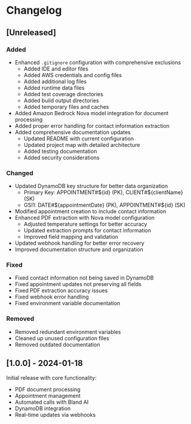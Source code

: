 # Changelog

## [Unreleased]

### Added
- Enhanced `.gitignore` configuration with comprehensive exclusions
  - Added IDE and editor files
  - Added AWS credentials and config files
  - Added additional log files
  - Added runtime data files
  - Added test coverage directories
  - Added build output directories
  - Added temporary files and caches
- Added Amazon Bedrock Nova model integration for document processing
- Added proper error handling for contact information extraction
- Added comprehensive documentation updates
  - Updated README with current configuration
  - Updated project map with detailed architecture
  - Added testing documentation
  - Added security considerations

### Changed
- Updated DynamoDB key structure for better data organization
  - Primary Key: APPOINTMENT#${id} (PK), CLIENT#${clientName} (SK)
  - GSI1: DATE#${appointmentDate} (PK), APPOINTMENT#${id} (SK)
- Modified appointment creation to include contact information
- Enhanced PDF extraction with Nova model configuration
  - Adjusted temperature settings for better accuracy
  - Updated extraction prompts for contact information
  - Improved field mapping and validation
- Updated webhook handling for better error recovery
- Improved documentation structure and organization

### Fixed
- Fixed contact information not being saved in DynamoDB
- Fixed appointment updates not preserving all fields
- Fixed PDF extraction accuracy issues
- Fixed webhook error handling
- Fixed environment variable documentation

### Removed
- Removed redundant environment variables
- Cleaned up unused configuration files
- Removed outdated documentation

## [1.0.0] - 2024-01-18

Initial release with core functionality:
- PDF document processing
- Appointment management
- Automated calls with Bland AI
- DynamoDB integration
- Real-time updates via webhooks 